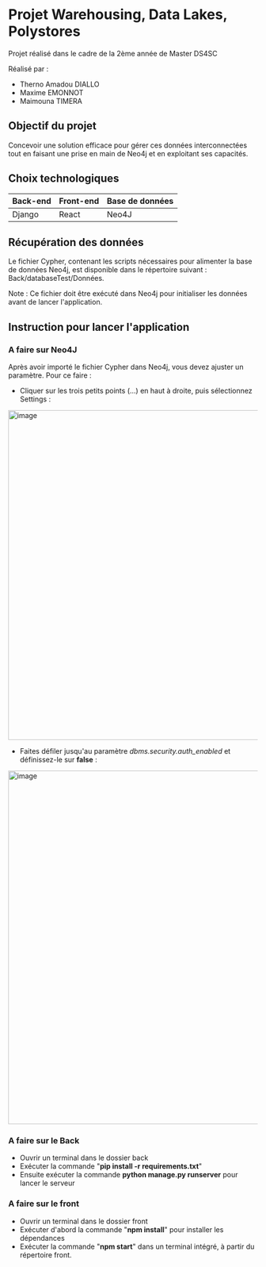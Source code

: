 # Projet Warehousing, Data Lakes, Polystores

Projet réalisé dans le cadre de la 2ème année de Master DS4SC

Réalisé par : 
- Therno Amadou DIALLO
- Maxime EMONNOT
- Maimouna TIMERA

## Objectif du projet

Concevoir une solution efficace pour gérer ces données interconnectées tout en faisant une prise en main de Neo4j et en exploitant ses capacités.

## Choix technologiques

| Back-end | Front-end | Base de données |
|----------|-----------|-----------------|
| Django   | React     | Neo4J           |


## Récupération des données

Le fichier Cypher, contenant les scripts nécessaires pour alimenter la base de données Neo4j, est disponible dans le répertoire suivant :
Back/databaseTest/Données.

Note : Ce fichier doit être exécuté dans Neo4j pour initialiser les données avant de lancer l'application.

## Instruction pour lancer l'application 

### A faire sur Neo4J
Après avoir importé le fichier Cypher dans Neo4j, vous devez ajuster un paramètre. Pour ce faire :

- Cliquer sur les trois petits points (...) en haut à droite, puis sélectionnez Settings :
<img width="665" alt="image" src="https://github.com/user-attachments/assets/9e62d589-5f91-498a-8487-77a5c8db2937">

- Faites défiler jusqu'au paramètre *dbms.security.auth_enabled* et définissez-le sur **false** :
<img width="713" alt="image" src="https://github.com/user-attachments/assets/4c2ec585-51fa-4e0a-8db8-7486598ada35">



### A faire sur le Back
- Ouvrir un terminal dans le dossier back
- Exécuter la commande "**pip install -r requirements.txt**"
- Ensuite exécuter la commande **python manage.py runserver** pour lancer le serveur

### A faire sur le front
- Ouvrir un terminal dans le dossier front
- Exécuter d'abord la commande "**npm install**" pour installer les dépendances 
- Exécuter la commande "**npm start**" dans un terminal intégré, à partir du répertoire front.





